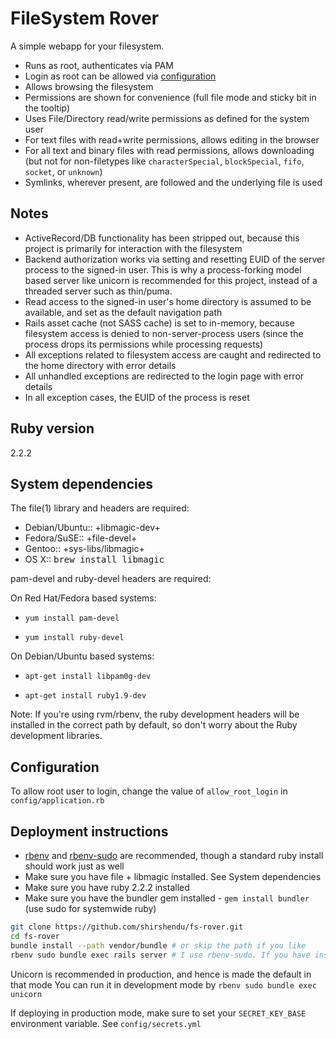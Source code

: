 # FileSystem Rover

A simple webapp for your filesystem.
- Runs as root, authenticates via PAM
- Login as root can be allowed via [configuration](#configuration)
- Allows browsing the filesystem
- Permissions are shown for convenience (full file mode and sticky bit in the tooltip)
- Uses File/Directory read/write permissions as defined for the system user
- For text files with read+write permissions, allows editing in the browser
- For all text and binary files with read permissions, allows downloading (but not for non-filetypes like `characterSpecial`, `blockSpecial`, `fifo`, `socket`, or `unknown`)
- Symlinks, wherever present, are followed and the underlying file is used

## Notes

- ActiveRecord/DB functionality has been stripped out, because this project is primarily for interaction with the filesystem
- Backend authorization works via setting and resetting EUID of the server process to the signed-in user. This is why a process-forking model based server like unicorn is recommended for this project, instead of a threaded server such as thin/puma.
- Read access to the signed-in user's home directory is assumed to be available, and set as the default navigation path
- Rails asset cache (not SASS cache) is set to in-memory, because filesystem access is denied to non-server-process users (since the process drops its permissions while processing requests)
- All exceptions related to filesystem access are caught and redirected to the home directory with error details
- All unhandled exceptions are redirected to the login page with error details
- In all exception cases, the EUID of the process is reset

## Ruby version
2.2.2

## System dependencies
The file(1) library and headers are required:

- Debian/Ubuntu:: +libmagic-dev+
- Fedora/SuSE::   +file-devel+
- Gentoo::        +sys-libs/libmagic+
- OS X::          <tt>brew install libmagic</tt>

pam-devel and ruby-devel headers are required:

On Red Hat/Fedora based systems:

- `yum install pam-devel`

- `yum install ruby-devel`

On Debian/Ubuntu based systems:

- `apt-get install libpam0g-dev`

- `apt-get install ruby1.9-dev`

Note: If you're using rvm/rbenv, the ruby development headers will be installed in the correct path by default, so don't worry about the Ruby development libraries.

## Configuration

To allow root user to login, change the value of `allow_root_login` in `config/application.rb`

## Deployment instructions

- [rbenv](https://github.com/sstephenson/rbenv) and [rbenv-sudo](https://github.com/dcarley/rbenv-sudo) are recommended, though a standard ruby install should work just as well
- Make sure you have file + libmagic installed. See System dependencies
- Make sure you have ruby 2.2.2 installed
- Make sure you have the bundler gem installed - `gem install bundler` (use sudo for systemwide ruby)

```bash
git clone https://github.com/shirshendu/fs-rover.git
cd fs-rover
bundle install --path vendor/bundle # or skip the path if you like
rbenv sudo bundle exec rails server # I use rbenv-sudo. If you have installed ruby and bundler as root, su into root and run bundle exec rails server
```

Unicorn is recommended in production, and hence is made the default in that mode
You can run it in development mode by
`rbenv sudo bundle exec unicorn`

If deploying in production mode, make sure to set your `SECRET_KEY_BASE` environment variable. See `config/secrets.yml`
